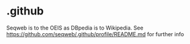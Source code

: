 # .github
Seqweb is to the OEIS as DBpedia is to Wikipedia.
See https://github.com/seqweb/.github/profile/README.md for further info 
